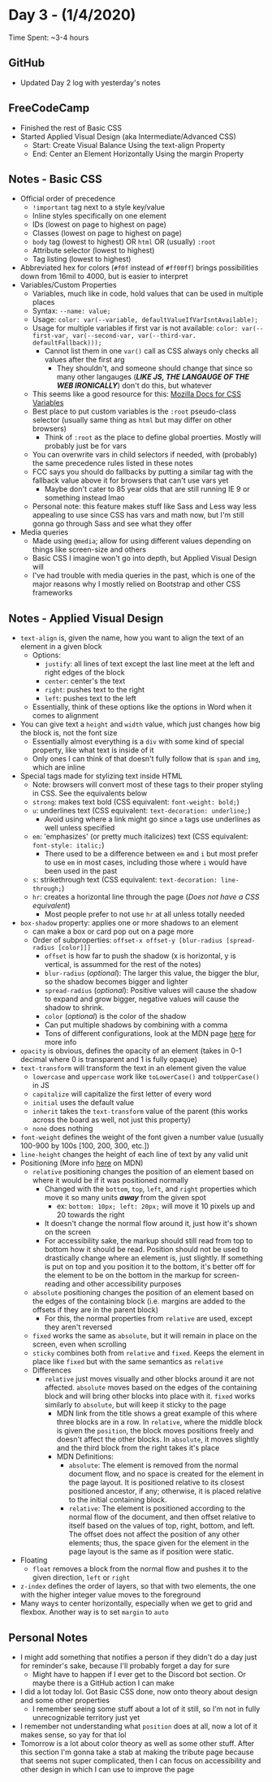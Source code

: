 # Day 3 - (1/4/2020)

Time Spent: ~3-4 hours

## GitHub

- Updated Day 2 log with yesterday's notes

## FreeCodeCamp

- Finished the rest of Basic CSS
- Started Applied Visual Design (aka Intermediate/Advanced CSS)
    - Start: Create Visual Balance Using the text-align Property
    - End: Center an Element Horizontally Using the margin Property

## Notes - Basic CSS

- Official order of precedence
    - `!important` tag next to a style key/value
    - Inline styles specifically on one element
    - IDs (lowest on page to highest on page)
    - Classes (lowest on page to highest on page)
    - `body` tag (lowest to highest) OR `html` OR (usually) `:root`
    - Attribute selector (lowest to highest)
    - Tag listing (lowest to highest)
- Abbreviated hex for colors (`#f0f` instead of `#ff00ff`) brings possibilities down from 16mil to 4000, but is easier to interpret
- Variables/Custom Properties
    - Variables, much like in code, hold values that can be used in multiple places
    - Syntax: `--name: value;`
    - Usage: `color: var(--variable, defaultValueIfVarIsntAvailable);`
    - Usage for multiple variables if first var is not available: `color: var(--first-var, var(--second-var, var(--third-var. defaultFallback)));`
        - Cannot list them in one `var()` call as CSS always only checks all values after the first arg
            - They shouldn't, and someone should change that since so many other langauges (***LIKE JS, THE LANGAUGE OF THE WEB IRONICALLY***) don't do this, but whatever
    - This seems like a good resource for this: [Mozilla Docs for CSS Variables](https://developer.mozilla.org/en-US/docs/Web/CSS/Using_CSS_custom_properties)
    - Best place to put custom variables is the `:root` pseudo-class selector (usually same thing as `html` but may differ on other browsers)
        - Think of `:root` as the place to define global proerties. Mostly will probably just be for vars
    - You can overwrite vars in child selectors if needed, with (probably) the same precedence rules listed in these notes
    - FCC says you should do fallbacks by putting a similar tag with the fallback value above it for browsers that can't use vars yet
        - Maybe don't cater to 85 year olds that are still running IE 9 or something instead lmao
    - Personal note: this feature makes stuff like Sass and Less way less appealing to use since CSS has vars and math now, but I'm still gonna go through Sass and see what they offer
- Media queries
    - Made using `@media`; allow for using different values depending on things like screen-size and others
    - Basic CSS I imagine won't go into depth, but Applied Visual Design will
    - I've had trouble with media queries in the past, which is one of the major reasons why I mostly relied on Bootstrap and other CSS frameworks

## Notes - Applied Visual Design

- `text-align` is, given the name, how you want to align the text of an element in a given block
    - Options:
        - `justify`: all lines of text except the last line meet at the left and right edges of the block
        - `center`: center's the text
        - `right`: pushes text to the right
        - `left`: pushes text to the left
    - Essentially, think of these options like the options in Word when it comes to alignment
- You can give text a `height` and `width` value, which just changes how big the block is, not the font size
    - Essentially almost everything is a `div` with some kind of special property, like what text is inside of it
    - Only ones I can think of that doesn't fully follow that is `span` and `img`, which are inline
- Special tags made for stylizing text inside HTML
    - Note: browsers will convert most of these tags to their proper styling in CSS. See the equivalents below
    - `strong`: makes text bold (CSS equivalent: `font-weight: bold;`)
    - `u`: underlines text (CSS equivalent: `text-decoration: underline;`)
        - Avoid using where a link might go since `a` tags use underlines as well unless specified
    - `em`: 'emphasizes' (or pretty much italicizes) text (CSS equivalent: `font-style: italic;`)
        - There used to be a difference between `em` and `i` but most prefer to use `em` in most cases, including those where `i` would have been used in the past
    - `s`: strikethrough text (CSS equivalent: `text-decoration: line-through;`)
    - `hr`: creates a horizontal line through the page (*Does not have a CSS equivalent*)
        - Most people prefer to not use `hr` at all unless totally needed
- `box-shadow` property: applies one or more shadows to an element
    - can make a box or card pop out on a page more
    - Order of subproperties: `offset-x offset-y [blur-radius [spread-radius [color]]]`
        - `offset` is how far to push the shadow (x is horizontal, y is vertical, is assummed for the rest of the notes)
        - `blur-radius` (*optional*): The larger this value, the bigger the blur, so the shadow becomes bigger and lighter
        - `spread-radius` (*optional*): Positive values will cause the shadow to expand and grow bigger, negative values will cause the shadow to shrink.
        - `color` (*optional*) is the color of the shadow
        - Can put multiple shadows by combining with a comma
        - Tons of different configurations, look at the MDN page [here](https://developer.mozilla.org/en-US/docs/Web/CSS/box-shadow) for more info
- `opacity` is obvious, defines the opacity of an element (takes in 0-1 decimal where 0 is transparent and 1 is fully opaque)
- `text-transform` will transform the text in an element given the value
    - `lowercase` and `uppercase` work like `toLowerCase()` and `toUpperCase()` in JS
    - `capitalize` will capitalize the first letter of every word
    - `initial` uses the default value
    - `inherit` takes the `text-transform` value of the parent (this works across the board as well, not just this property)
    - `none` does nothing
- `font-weight` defines the weight of the font given a number value (usually 100-900 by 100s [100, 200, 300, etc.])
- `line-height` changes the height of each line of text by any valid unit
- Positioning (More info [here](https://developer.mozilla.org/en-US/docs/Web/CSS/position) on MDN)
    - `relative` positioning changes the position of an element based on where it would be if it was positioned normally
        - Changed with the `bottom`, `top`, `left`, and `right` properties which move it so many units ***away*** from the given spot
            - ex: `bottom: 10px; left: 20px;` will move it 10 pixels up and 20 towards the right
        - It doesn't change the normal flow around it, just how it's shown on the screen
        - For accessibility sake, the markup should still read from top to bottom how it should be read. Position should not be used to drastically change where an element is, just slightly. If something is put on top and you position it to the bottom, it's better off for the element to be on the bottom in the markup for screen-reading and other accessibility purposes
    - `absolute` positioning changes the position of an element based on the edges of the containing block (i.e. margins are added to the offsets if they are in the parent block)
        - For this, the normal properties from `relative` are used, except they aren't reversed
    - `fixed` works the same as `absolute`, but it will remain in place on the screen, even when scrolling
    - `sticky` combines both from `relative` and `fixed`. Keeps the element in place like `fixed` but with the same semantics as `relative`
    - Differences
        - `relative` just moves visually and other blocks around it are not affected. `absolute` moves based on the edges of the containing block and will bring other blocks into place with it. `fixed` works similarly to `absolute`, but will keep it sticky to the page
            - MDN link from the title shows a great example of this where three blocks are in a row. In `relative`, where the middle block is given the `position`, the block moves positions freely and doesn't affect the other blocks. In `absolute`, it moves slightly and the third block from the right takes it's place
            - MDN Definitions:
                - `absolute`: The element is removed from the normal document flow, and no space is created for the element in the page layout. It is positioned relative to its closest positioned ancestor, if any; otherwise, it is placed relative to the initial containing block.
                - `relative`: The element is positioned according to the normal flow of the document, and then offset relative to itself based on the values of top, right, bottom, and left. The offset does not affect the position of any other elements; thus, the space given for the element in the page layout is the same as if position were static.
- Floating
    - `float` removes a block from the normal flow and pushes it to the given direction, `left` or `right`
- `z-index` defines the order of layers, so that with two elements, the one with the higher integer value moves to the foreground
- Many ways to center horizontally, especially when we get to grid and flexbox. Another way is to set `margin` to `auto`

## Personal Notes

- I might add something that notifies a person if they didn't do a day just for reminder's sake, because I'll probably forget a day for sure
    - Might have to happen if I ever get to the Discord bot section. Or maybe there is a GitHub action I can make
- I did a lot today lol. Got Basic CSS done, now onto theory about design and some other properties
    - I remember seeing some stuff about a lot of it still, so I'm not in fully unrecognizable territory just yet
- I remember not understanding what `position` does at all, now a lot of it makes sense, so yay for that lol
- Tomorrow is a lot about color theory as well as some other stuff. After this section I'm gonna take a stab at making the tribute page because that seems not super complicated, then I can focus on accessibility and other design in which I can use to improve the page
